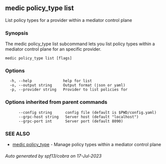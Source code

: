 ## medic policy_type list

List policy types for a provider within a mediator control plane

### Synopsis

The medic policy_type list subcommand lets you list policy types within a
mediator control plane for an specific provider.

```
medic policy_type list [flags]
```

### Options

```
  -h, --help              help for list
  -o, --output string     Output format (json or yaml)
  -p, --provider string   Provider to list policies for
```

### Options inherited from parent commands

```
      --config string      config file (default is $PWD/config.yaml)
      --grpc-host string   Server host (default "localhost")
      --grpc-port int      Server port (default 8090)
```

### SEE ALSO

* [medic policy_type](medic_policy_type.md)	 - Manage policy types within a mediator control plane

###### Auto generated by spf13/cobra on 17-Jul-2023
